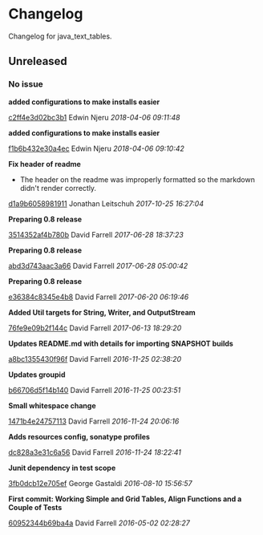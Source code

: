 # Changelog

Changelog for java_text_tables.

## Unreleased
### No issue

**added configurations to make installs easier**


[c2ff4e3d02bc3b1](https://github.com/ghacupha/java_text_tables/commit/c2ff4e3d02bc3b1) Edwin Njeru *2018-04-06 09:11:48*

**added configurations to make installs easier**


[f1b6b432e30a4ec](https://github.com/ghacupha/java_text_tables/commit/f1b6b432e30a4ec) Edwin Njeru *2018-04-06 09:10:42*

**Fix header of readme**

 * The header on the readme was improperly formatted so the markdown didn&#39;t render correctly.

[d1a9b6058981911](https://github.com/ghacupha/java_text_tables/commit/d1a9b6058981911) Jonathan Leitschuh *2017-10-25 16:27:04*

**Preparing 0.8 release**


[3514352af4b780b](https://github.com/ghacupha/java_text_tables/commit/3514352af4b780b) David Farrell *2017-06-28 18:37:23*

**Preparing 0.8 release**


[abd3d743aac3a66](https://github.com/ghacupha/java_text_tables/commit/abd3d743aac3a66) David Farrell *2017-06-28 05:00:42*

**Preparing 0.8 release**


[e36384c8345e4b8](https://github.com/ghacupha/java_text_tables/commit/e36384c8345e4b8) David Farrell *2017-06-20 06:19:46*

**Added Util targets for String, Writer, and OutputStream**


[76fe9e09b2f144c](https://github.com/ghacupha/java_text_tables/commit/76fe9e09b2f144c) David Farrell *2017-06-13 18:29:20*

**Updates README.md with details for importing SNAPSHOT builds**


[a8bc1355430f96f](https://github.com/ghacupha/java_text_tables/commit/a8bc1355430f96f) David Farrell *2016-11-25 02:38:20*

**Updates groupid**


[b66706d5f14b140](https://github.com/ghacupha/java_text_tables/commit/b66706d5f14b140) David Farrell *2016-11-25 00:23:51*

**Small whitespace change**


[1471b4e24757113](https://github.com/ghacupha/java_text_tables/commit/1471b4e24757113) David Farrell *2016-11-24 20:06:16*

**Adds resources config, sonatype profiles**


[dc828a3e31c6a56](https://github.com/ghacupha/java_text_tables/commit/dc828a3e31c6a56) David Farrell *2016-11-24 18:22:41*

**Junit dependency in test scope**


[3fb0dcb12e705ef](https://github.com/ghacupha/java_text_tables/commit/3fb0dcb12e705ef) George Gastaldi *2016-08-10 15:56:57*

**First commit: Working Simple and Grid Tables, Align Functions and a Couple of Tests**


[60952344b69ba4a](https://github.com/ghacupha/java_text_tables/commit/60952344b69ba4a) David Farrell *2016-05-02 02:28:27*



